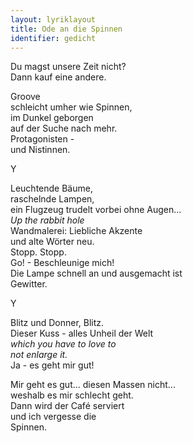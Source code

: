 ```yaml
---
layout: lyriklayout
title: Ode an die Spinnen
identifier: gedicht
---
```


Du magst unsere Zeit nicht?   
Dann kauf eine andere.  

Groove   
schleicht umher wie Spinnen,  
im Dunkel geborgen  
auf der Suche nach mehr.  
Protagonisten -  
und Nistinnen.  

 Y  

Leuchtende Bäume,  
raschelnde Lampen,  
ein Flugzeug trudelt vorbei ohne Augen...  
_Up the rabbit hole_  
Wandmalerei: Liebliche Akzente  
und alte Wörter neu.  
Stopp. Stopp.   
Go! - Beschleunige mich!  
Die Lampe schnell an und ausgemacht ist  
Gewitter.  
 
 Y  

Blitz und Donner, Blitz.  
Dieser Kuss - alles Unheil der Welt  
_which you have to love to_     
_not enlarge it._  
Ja - es geht mir gut!

Mir geht es gut... diesen Massen nicht...  
weshalb es mir schlecht geht.  
Dann wird der Café serviert  
und ich vergesse die  
Spinnen.  